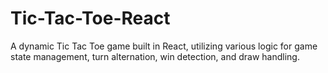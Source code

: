 # Tic-Tac-Toe-React
A dynamic Tic Tac Toe game built in React, utilizing various logic for game state management, turn alternation, win detection, and draw handling.
